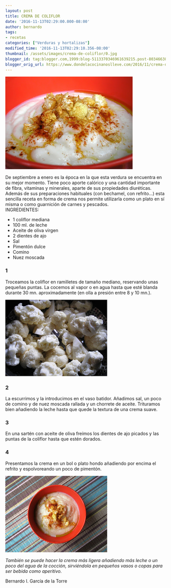 ```yaml
---
layout: post
title: CREMA DE COLIFLOR
date: '2016-11-13T02:29:00.000-08:00'
author: bernardo
tags:
- recetas
categories: ["Verduras y hortalizas"]
modified_time: '2016-11-13T02:29:10.356-08:00'
thumbnail: /assets/images/crema-de-coliflor/0.jpg
blogger_id: tag:blogger.com,1999:blog-5113370346961639215.post-8034663892253306737
blogger_orig_url: https://www.dondelacocinanoslleve.com/2016/11/crema-de-coliflor.html
---
```


![](/assets/images/crema-de-coliflor/0.jpg)

  
De septiembre a enero es la época en la que esta verdura se encuentra en su mejor momento. Tiene poco aporte calórico y una cantidad importante de fibra, vitaminas y minerales, aparte de sus propiedades diuréticas. Además de sus preparaciones habituales (con bechamel, con refrito…) esta sencilla receta en forma de crema nos permite utilizarla como un plato en sí misma o como guarnición de carnes y pescados.  
INGREDIENTES:
* 1 coliflor mediana
* 100 ml. de leche
* Aceite de oliva virgen
* 2 dientes de ajo
* Sal
* Pimentón dulce
* Comino
* Nuez moscada  

### 1

Troceamos la coliflor en ramilletes de tamaño mediano, reservando unas pequeñas puntas. La cocemos al vapor o en agua hasta que esté blanda durante 30 mn. aproximadamente (en olla a presión entre 8 y 10 mn.).  

![](/assets/images/crema-de-coliflor/1.jpg)

  

### 2

La escurrimos y la introducimos en el vaso batidor. Añadimos sal, un poco de comino y de nuez moscada rallada y un chorrete de aceite. Trituramos bien añadiendo la leche hasta que quede la textura de una crema suave.  

### 3

En una sartén con aceite de oliva freímos los dientes de ajo picados y las puntas de la coliflor hasta que estén dorados.  

### 4

Presentamos la crema en un bol o plato hondo añadiendo por encima el refrito y espolvoreando un poco de pimentón.  

![](/assets/images/crema-de-coliflor/2.jpg)

  
_También se puede hacer la crema más ligera añadiendo más leche o un poco del agua de la cocción, sirviéndola en pequeños vasos o copas para ser bebida como aperitivo._  

Bernardo I. García de la Torre

